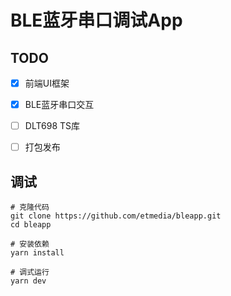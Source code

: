 # BLE蓝牙串口调试App

## TODO

- [x] 前端UI框架
- [x] BLE蓝牙串口交互
- [ ] DLT698 TS库
- [ ] 打包发布



## 调试

```
# 克隆代码
git clone https://github.com/etmedia/bleapp.git
cd bleapp

# 安装依赖
yarn install

# 调式运行
yarn dev
```

